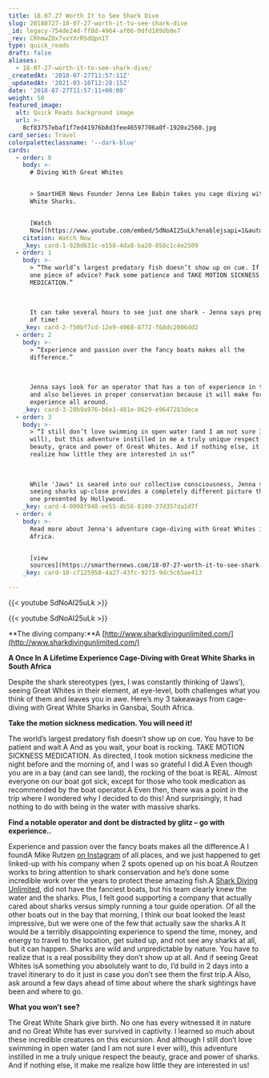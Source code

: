 ```yaml
---
title: 18.07.27 Worth It to See Shark Dive
slug: 20180727-18-07-27-worth-it-to-see-shark-dive
_id: legacy-754de24d-ff0d-4964-af06-0dfd189db0e7
_rev: CRhmwZOx7vxYXrRSdQpn1T
type: quick_reads
draft: false
aliases:
  - 18-07-27-worth-it-to-see-shark-dive/
_createdAt: '2018-07-27T11:57:11Z'
_updatedAt: '2021-03-16T12:28:15Z'
date: '2018-07-27T11:57:11+00:00'
weight: 50
featured_image:
  alt: Quick Reads background image
  url: >-
    8cf83757ebaf1f7ed41976b8d3fee46597706a0f-1920x2560.jpg
card_series: Travel
colorpaletteclassname: '--dark-blue'
cards:
  - order: 0
    body: >-
      # Diving With Great Whites


      > SmartHER News Founder Jenna Lee Babin takes you cage diving with Great
      White Sharks.


      [Watch
      Now](https://www.youtube.com/embed/SdNoAI25uLk?enablejsapi=1&autoplay=1&rel=0)
    citation: Watch Now
    _key: card-1-928d631c-e158-4da8-ba20-058c1c4e2509
  - order: 1
    body: >-
      > “The world’s largest predatory fish doesn’t show up on cue. If I have
      one piece of advice? Pack some patience and TAKE MOTION SICKNESS
      MEDICATION.”  
        
        
        
      It can take several hours to see just one shark - Jenna says prepare ahead
      of time!
    _key: card-2-f50bf7cd-12e9-4968-8772-f68dc2006dd2
  - order: 2
    body: >-
      > “Experience and passion over the fancy boats makes all the
      difference.”  
        
        
        
      Jenna says look for an operator that has a ton of experience in the area
      and also believes in proper conservation because it will make for a better
      experience all around.
    _key: card-3-28b9a976-b6e1-481e-8629-e9647283dece
  - order: 3
    body: >-
      > “I still don’t love swimming in open water (and I am not sure I ever
      will), but this adventure instilled in me a truly unique respect for the
      beauty, grace and power of Great Whites. And if nothing else, it made me
      realize how little they are interested in us!”  
        
        
        
      While 'Jaws" is seared into our collective consciousness, Jenna says
      seeing sharks up-close provides a completely different picture than the
      one presented by Hollywood.
    _key: card-4-0098f948-ee55-4b56-8109-37d357da1d7f
  - order: 4
    body: >-
      Read more about Jenna's adventure cage-diving with Great Whites in South
      Africa.


      [view
      sources](https://smarthernews.com/18-07-27-worth-it-to-see-shark-dive/)
    _key: card-10-c7125958-4a27-43fc-9273-9dc5c65ae413

---
```

{{< youtube SdNoAI25uLk >}}

{{< youtube SdNoAI25uLk >}}

**The diving company:**A [http://www.sharkdivingunlimited.com/](http://www.sharkdivingunlimited.com/)

**A Once In A Lifetime Experience Cage-Diving with Great White Sharks in South Africa**

Despite the shark stereotypes (yes, I was constantly thinking of ‘Jaws’), seeing Great Whites in their element, at eye-level, both challenges what you think of them and leaves you in awe. Here’s my 3 takeaways from cage-diving with Great White Sharks in Gansbai, South Africa.

**Take the motion sickness medication. You will need it!**

The world’s largest predatory fish doesn’t show up on cue. You have to be patient and wait.A And as you wait, your boat is rocking. TAKE MOTION SICKNESS MEDICATION. As directed, I took motion sickness medicine the night before and the morning of, and I was so grateful I did.A Even though you are in a bay (and can see land), the rocking of the boat is REAL. Almost everyone on our boat got sick, except for those who took medication as recommended by the boat operator.A Even then, there was a point in the trip where I wondered why I decided to do this! And surprisingly, it had nothing to do with being in the water with massive sharks.

**Find a notable operator and dont be distracted by glitz – go with experience..**

Experience and passion over the fancy boats makes all the difference.A I foundA Mike Rutzen [on Instagram](https://www.instagram.com/mikerutzen/) of all places, and we just happened to get linked-up with his company when 2 spots opened up on his boat.A Routzen works to bring attention to shark conservation and he’s done some incredible work over the years to protect these amazing fish.A [Shark Diving Unlimited,](http://www.sharkdivingunlimited.com/) did not have the fanciest boats, but his team clearly knew the water and the sharks. Plus, I felt good supporting a company that actually cared about sharks versus simply running a tour guide operation. Of all the other boats out in the bay that morning, I think our boat looked the least impressive, but we were one of the few that actually saw the sharks.A It would be a terribly disappointing experience to spend the time, money, and energy to travel to the location, get suited up, and not see any sharks at all, but it can happen. Sharks are wild and unpredictable by nature. You have to realize that is a real possibility they don’t show up at all. And if seeing Great Whites isA something you absolutely want to do, I’d build in 2 days into a travel itinerary to do it just in case you don’t see them the first trip.A Also, ask around a few days ahead of time about where the shark sightings have been and where to go.

**What you won’t see?**

The Great White Shark give birth. No one has every witnessed it in nature and no Great White has ever survived in captivity. I learned so much about these incredible creatures on this excursion. And although I still don’t love swimming in open water (and I am not sure I ever will), this adventure instilled in me a truly unique respect the beauty, grace and power of sharks. And if nothing else, it make me realize how little they are interested in us!